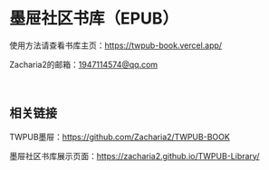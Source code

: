 # 墨屉社区书库（EPUB）

使用方法请查看书库主页：https://twpub-book.vercel.app/

Zacharia2的邮箱：1947114574@qq.com

<br>

## 相关链接
TWPUB墨屉：https://github.com/Zacharia2/TWPUB-BOOK

墨屉社区书库展示页面：https://zacharia2.github.io/TWPUB-Library/
